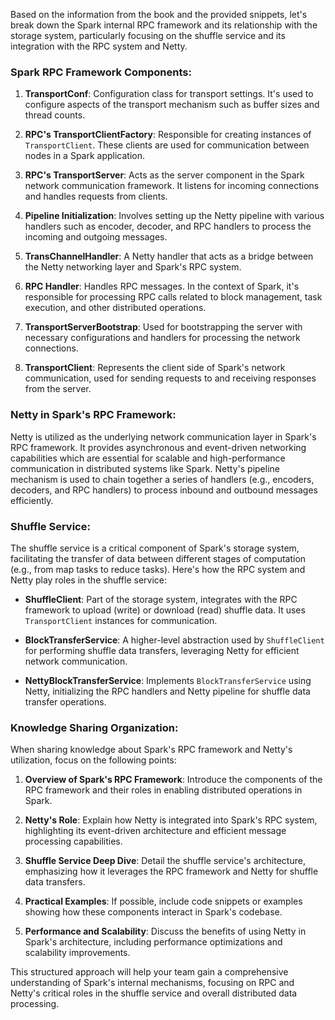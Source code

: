 Based on the information from the book and the provided snippets, let's break down the Spark internal RPC framework and its relationship with the storage system, particularly focusing on the shuffle service and its integration with the RPC system and Netty.

### Spark RPC Framework Components:

1. **TransportConf**: Configuration class for transport settings. It's used to configure aspects of the transport mechanism such as buffer sizes and thread counts.

2. **RPC's TransportClientFactory**: Responsible for creating instances of `TransportClient`. These clients are used for communication between nodes in a Spark application.

3. **RPC's TransportServer**: Acts as the server component in the Spark network communication framework. It listens for incoming connections and handles requests from clients.

4. **Pipeline Initialization**: Involves setting up the Netty pipeline with various handlers such as encoder, decoder, and RPC handlers to process the incoming and outgoing messages.

5. **TransChannelHandler**: A Netty handler that acts as a bridge between the Netty networking layer and Spark's RPC system.

6. **RPC Handler**: Handles RPC messages. In the context of Spark, it's responsible for processing RPC calls related to block management, task execution, and other distributed operations.

7. **TransportServerBootstrap**: Used for bootstrapping the server with necessary configurations and handlers for processing the network connections.

8. **TransportClient**: Represents the client side of Spark's network communication, used for sending requests to and receiving responses from the server.

### Netty in Spark's RPC Framework:

Netty is utilized as the underlying network communication layer in Spark's RPC framework. It provides asynchronous and event-driven networking capabilities which are essential for scalable and high-performance communication in distributed systems like Spark. Netty's pipeline mechanism is used to chain together a series of handlers (e.g., encoders, decoders, and RPC handlers) to process inbound and outbound messages efficiently.

### Shuffle Service:

The shuffle service is a critical component of Spark's storage system, facilitating the transfer of data between different stages of computation (e.g., from map tasks to reduce tasks). Here's how the RPC system and Netty play roles in the shuffle service:

- **ShuffleClient**: Part of the storage system, integrates with the RPC framework to upload (write) or download (read) shuffle data. It uses `TransportClient` instances for communication.

- **BlockTransferService**: A higher-level abstraction used by `ShuffleClient` for performing shuffle data transfers, leveraging Netty for efficient network communication.

- **NettyBlockTransferService**: Implements `BlockTransferService` using Netty, initializing the RPC handlers and Netty pipeline for shuffle data transfer operations.

### Knowledge Sharing Organization:

When sharing knowledge about Spark's RPC framework and Netty's utilization, focus on the following points:

1. **Overview of Spark's RPC Framework**: Introduce the components of the RPC framework and their roles in enabling distributed operations in Spark.

2. **Netty's Role**: Explain how Netty is integrated into Spark's RPC system, highlighting its event-driven architecture and efficient message processing capabilities.

3. **Shuffle Service Deep Dive**: Detail the shuffle service's architecture, emphasizing how it leverages the RPC framework and Netty for shuffle data transfers.

4. **Practical Examples**: If possible, include code snippets or examples showing how these components interact in Spark's codebase.

5. **Performance and Scalability**: Discuss the benefits of using Netty in Spark's architecture, including performance optimizations and scalability improvements.

This structured approach will help your team gain a comprehensive understanding of Spark's internal mechanisms, focusing on RPC and Netty's critical roles in the shuffle service and overall distributed data processing.
